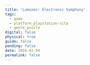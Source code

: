 ```yaml
---
title: 'Lumines: Electronic Symphony'
tags:
  - game
  - platform_playstation-vita
  - genre_puzzle
digital: false
physical: true
guide: false
pending: false
date: 2016-02-04
permalink: false
---
```

